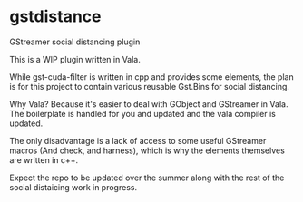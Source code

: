 # gstdistance
GStreamer social distancing plugin

This is a WIP plugin written in Vala.

While gst-cuda-filter is written in cpp and provides some elements, the plan is for this project to contain various reusable Gst.Bins for social distancing.

Why Vala? Because it's easier to deal with GObject and GStreamer in Vala. The boilerplate is handled for you and updated and the vala compiler is updated.

The only disadvantage is a lack of access to some useful GStreamer macros (And check, and harness), which is why the elements themselves are written in c++.

Expect the repo to be updated over the summer along with the rest of the social distaicing work in progress.
